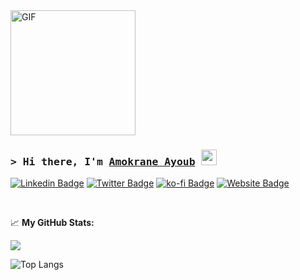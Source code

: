 <img align="center" alt="GIF" src="https://media3.giphy.com/media/qgQUggAC3Pfv687qPC/giphy.gif" height="200" />

<!-- List Of Websites-->
[a-mok-youb]: https://www.a-mok.youb.dev
[linkedin]: https://www.linkedin.com/in/ayoub-amokrane-35763b272
[twitter]: https://www.twitter.com/adi1090x
[ko-fi]: https://

### <samp>&gt; Hi there, I'm <a href="https://www.twitter.com/adi1090x" target="_blank">Amokrane Ayoub</a> <img src="https://media.giphy.com/media/hvRJCLFzcasrR4ia7z/giphy.gif" width="25"> </samp>

[![Linkedin Badge](https://img.shields.io/badge/-LinkedIn-0a66c2?style=flat-square&logo=Linkedin&logoColor=white)][linkedin]
[![Twitter Badge](https://img.shields.io/badge/-Twitter-000000?style=flat-square&logo=X&logoColor=white)][twitter]
[![ko-fi Badge](https://img.shields.io/badge/-KoFi-ff5c5a?style=flat-square&logo=kofi&logoColor=white)][ko-fi]
[![Website Badge](https://img.shields.io/badge/Website-1d2128?style=flat-square&logo=google-chrome&logoColor=white)][a-mok-youb]


</br>


📈 **My GitHub Stats:**

<p>
  <picture>
  <source
    srcset="https://github-readme-stats.vercel.app/api?username=a-mok-youb&show_icons=true&theme=dark"
    media="(prefers-color-scheme: dark)"
  />
  <source
    srcset="https://github-readme-stats.vercel.app/api?username=a-mok-youb&show_icons=true"
    media="(prefers-color-scheme: light), (prefers-color-scheme: no-preference)"
  />
  <img src="https://github-readme-stats.vercel.app/api?username=a-mok-youb&show_icons=true" />
</picture>

  ![Top Langs](https://github-readme-stats.vercel.app/api/top-langs/?username=anuraghazra&hide_progress=true)
</p>